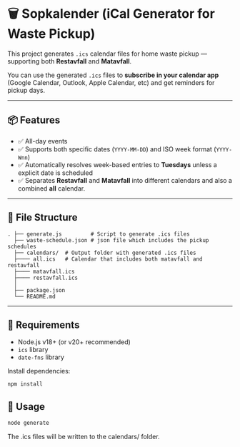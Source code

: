 # 🗑️ Sopkalender (iCal Generator for Waste Pickup)

This project generates `.ics` calendar files for home waste pickup — supporting both **Restavfall** and **Matavfall**.

You can use the generated `.ics` files to **subscribe in your calendar app** (Google Calendar, Outlook, Apple Calendar, etc) and get reminders for pickup days.

---

## 📦 Features

- ✅ All-day events  
- ✅ Supports both specific dates (`YYYY-MM-DD`) and ISO week format (`YYYY-Wnn`)  
- ✅ Automatically resolves week-based entries to **Tuesdays** unless a explicit date is scheduled
- ✅ Separates **Restavfall** and **Matavfall** into different calendars and also a combined **all** calendar.

---

## 📁 File Structure
```
. ├── generate.js         # Script to generate .ics files
  ├── waste-schedule.json # json file which includes the pickup schedules
  ├── calendars/  # Output folder with generated .ics files
  ├──── all.ics   # Calendar that includes both matavfall and restavfall
  ├──── matavfall.ics 
  ├──── restavfall.ics
  │
  ├── package.json 
  └── README.md
```

---

## 🧰 Requirements

- Node.js v18+ (or v20+ recommended)
- `ics` library
- `date-fns` library

Install dependencies:

```bash
npm install
```

## 🚀 Usage
```bash
node generate
```
The .ics files will be written to the calendars/ folder.

